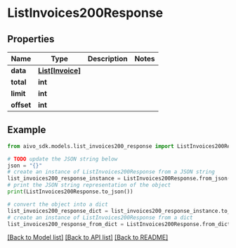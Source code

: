 # ListInvoices200Response

## Properties

Name | Type | Description | Notes
------------ | ------------- | ------------- | -------------
**data** | [**List[Invoice]**](Invoice.md) |  |
**total** | **int** |  |
**limit** | **int** |  |
**offset** | **int** |  |

## Example

```python
from aivo_sdk.models.list_invoices200_response import ListInvoices200Response

# TODO update the JSON string below
json = "{}"
# create an instance of ListInvoices200Response from a JSON string
list_invoices200_response_instance = ListInvoices200Response.from_json(json)
# print the JSON string representation of the object
print(ListInvoices200Response.to_json())

# convert the object into a dict
list_invoices200_response_dict = list_invoices200_response_instance.to_dict()
# create an instance of ListInvoices200Response from a dict
list_invoices200_response_from_dict = ListInvoices200Response.from_dict(list_invoices200_response_dict)
```

[[Back to Model list]](../README.md#documentation-for-models) [[Back to API list]](../README.md#documentation-for-api-endpoints) [[Back to README]](../README.md)

